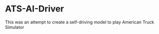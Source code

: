 # ATS-AI-Driver
This was an attempt to create a self-driving model to play American Truck Simulator

